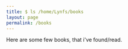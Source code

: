 ```yaml
---
title: $ ls /home/Lynfs/books
layout: page
permalink: /books
---
```


Here are some few books, that i've found/read.

